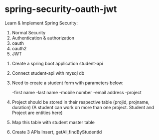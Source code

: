 # spring-security-oauth-jwt

Learn & Implement Spring Security:
1. Normal Security 
2. Authentication & authorization 
3. oauth 
4. oauth2  
5. JWT

1) Create a spring boot application student-api
2) Connect student-api with mysql db
3) Need to create a student form with parameters below:
		
	-first name
	-last name
	-mobile number
	-email address
	-project
	
 4) Project should be stored in their respective table (projid, projname, duration)
 (A student can work on more than one project. Student and Project are entities here)
 5) Map this table with student master table	
 6) Create 3 APIs Insert, getAll,findByStudentId
  
